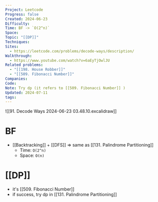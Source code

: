 ```yaml
---
Project: Leetcode
Progress: false
Created: 2024-06-23
Difficulty: 
Time: BF -> `O(2^n)`
Space: 
Topic: "[[DP]]"
Techniques: 
Sites:
  - https://leetcode.com/problems/decode-ways/description/
Walkthrough:
  - https://www.youtube.com/watch?v=6aEyTjOwlJU
Related problems:
  - "[[198. House Robber]]"
  - "[[509. Fibonacci Number]]"
Companies: 
Code: 
Note: Try dp (it refers to [[509. Fibonacci Number]] )
Updated: 2024-07-11
tags: 
---
```

 
![[91. Decode Ways 2024-06-23 03.48.10.excalidraw]]


# BF 
- [[Backtracking]] + [[DFS]] => same as [[131. Palindrome Partitioning]]
	- Time: `O(2^n)`
	- Space: `O(n)`

# [[DP]]
- it's [[509. Fibonacci Number]]
- if success, try dp in [[131. Palindrome Partitioning]]